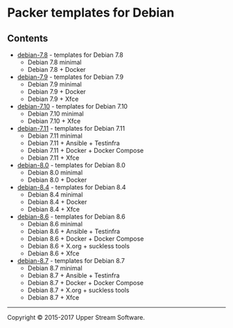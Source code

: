 # Packer templates for Debian

## Contents

* [debian-7.8](debian-7.8/README.mdown) - templates for Debian 7.8
	* Debian 7.8 minimal
	* Debian 7.8 + Docker
* [debian-7.9](debian-7.9/README.mdown) - templates for Debian 7.9
	* Debian 7.9 minimal
	* Debian 7.9 + Docker
	* Debian 7.9 + Xfce
* [debian-7.10](debian-7.10/README.mdown) - templates for Debian 7.10
	* Debian 7.10 minimal
	* Debian 7.10 + Xfce
* [debian-7.11](debian-7.11/README.mdown) - templates for Debian 7.11
	* Debian 7.11 minimal
	* Debian 7.11 + Ansible + Testinfra
	* Debian 7.11 + Docker + Docker Compose
	* Debian 7.11 + Xfce
* [debian-8.0](debian-8.0/README.mdown) - templates for Debian 8.0
	* Debian 8.0 minimal
	* Debian 8.0 + Docker
* [debian-8.4](debian-8.4/README.mdown) - templates for Debian 8.4
	* Debian 8.4 minimal
	* Debian 8.4 + Docker
	* Debian 8.4 + Xfce
* [debian-8.6](debian-8.6/README.mdown) - templates for Debian 8.6
	* Debian 8.6 minimal
	* Debian 8.6 + Ansible + Testinfra
	* Debian 8.6 + Docker + Docker Compose
	* Debian 8.6 + X.org + suckless tools
	* Debian 8.6 + Xfce
* [debian-8.7](debian-8.7/README.mdown) - templates for Debian 8.7
	* Debian 8.7 minimal
	* Debian 8.7 + Ansible + Testinfra
	* Debian 8.7 + Docker + Docker Compose
	* Debian 8.7 + X.org + suckless tools
	* Debian 8.7 + Xfce

- - -

Copyright &copy; 2015-2017 Upper Stream Software.
